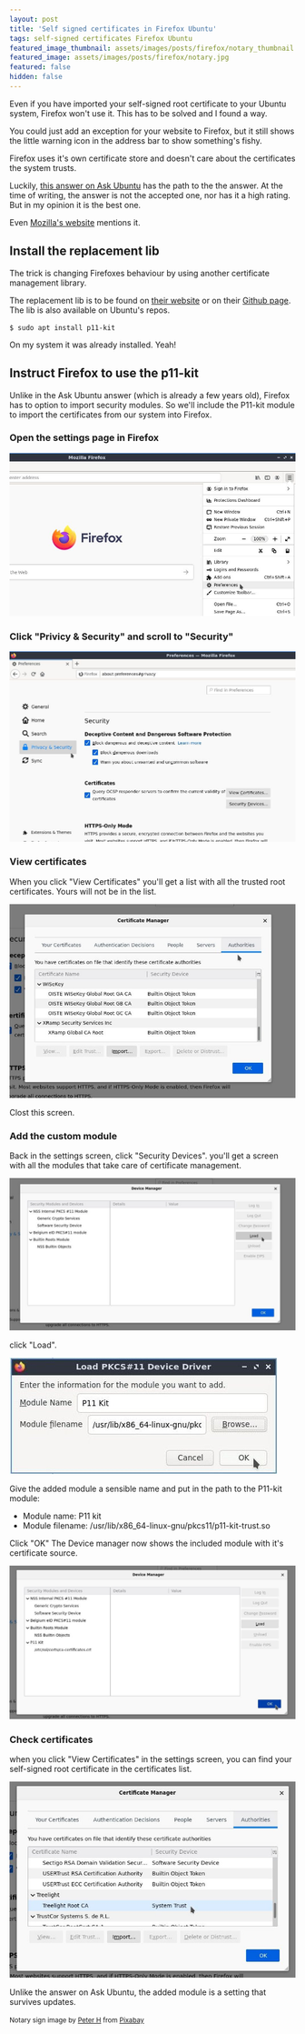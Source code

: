 ```yaml
---
layout: post
title: 'Self signed certificates in Firefox Ubuntu'
tags: self-signed certificates Firefox Ubuntu
featured_image_thumbnail: assets/images/posts/firefox/notary_thumbnail.jpg
featured_image: assets/images/posts/firefox/notary.jpg
featured: false
hidden: false
---
```


Even if you have imported your self-signed root certificate to your Ubuntu system, Firefox won't use it. This has to be solved and I found a way.

<!--more-->

You could just add an exception for your website to Firefox, but it still shows the little warning icon in the address bar to show something's fishy.

Firefox uses it's own certificate store and doesn't care about the certificates the system trusts.

Luckily, [this answer on Ask Ubuntu](https://askubuntu.com/questions/244582/add-certificate-authorities-system-wide-on-firefox) has the path to the the answer. At the time of writing, the answer is not the accepted one, nor has it a high rating. But in my opinion it is the best one.

Even [Mozilla's website](https://support.mozilla.org/en-US/kb/setting-certificate-authorities-firefox) mentions it.

## Install the replacement lib

The trick is changing Firefoxes behaviour by using another certificate management library.

The replacement lib is to be found on [their website](https://p11-glue.github.io/p11-glue/p11-kit.html) or on their [Github page](https://github.com/p11-glue/p11-kit). The lib is also available on Ubuntu's repos.

```
$ sudo apt install p11-kit
```

On my system it was already installed. Yeah!

## Instruct Firefox to use the p11-kit

Unlike in the Ask Ubuntu answer (which is already a few years old), Firefox has to option to import security modules. So we'll include the P11-kit module to import the certificates from our system into Firefox.

### Open the settings page in Firefox

![Preferences](/assets/images/posts/firefox/1-preferences.jpg)

### Click "Privicy & Security" and scroll to "Security"

![Security settings](/assets/images/posts/firefox/2-security.jpg)

### View certificates

When you click "View Certificates" you'll get a list with all the trusted root certificates. Yours will not be in the list.

![Certificates list](/assets/images/posts/firefox/3-certificates.jpg)

Clost this screen.

### Add the custom module

Back in the settings screen, click "Security Devices". you'll get a screen with all the modules that take care of certificate management.

![Security devices](/assets/images/posts/firefox/4-load.jpg)

click "Load".

![Add kit](/assets/images/posts/firefox/5-kit.jpg)

Give the added module a sensible name and put in the path to the P11-kit module:

- Module name: P11 kit
- Module filename: /usr/lib/x86_64-linux-gnu/pkcs11/p11-kit-trust.so

Click "OK" The Device manager now shows the included module with it's certificate source.

![Added module](/assets/images/posts/firefox/6-added.jpg)

### Check certificates

when you click "View Certificates" in the settings screen, you can find your self-signed root certificate in the certificates list.

![Certificates](/assets/images/posts/firefox/7-certificates.jpg)

Unlike the answer on Ask Ubuntu, the added module is a setting that survives updates.

<small>Notary sign image by <a href="https://pixabay.com/users/tama66-1032521/?utm_source=link-attribution&amp;utm_medium=referral&amp;utm_campaign=image&amp;utm_content=3617525">Peter H</a> from <a href="https://pixabay.com/?utm_source=link-attribution&amp;utm_medium=referral&amp;utm_campaign=image&amp;utm_content=3617525">Pixabay</a></small>
